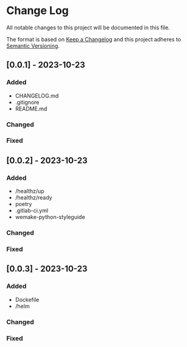
# Change Log
All notable changes to this project will be documented in this file.
 
The format is based on [Keep a Changelog](http://keepachangelog.com/)
and this project adheres to [Semantic Versioning](http://semver.org/).
 
## [0.0.1] - 2023-10-23
 
 
### Added
- CHANGELOG.md
- .gitignore
- README.md
 
### Changed
 
### Fixed
 
## [0.0.2] - 2023-10-23
 
 
### Added
- /healthz/up
- /healthz/ready
- poetry
- .gitlab-ci.yml
- wemake-python-styleguide
 
### Changed
 
### Fixed
 
## [0.0.3] - 2023-10-23
 
 
### Added
- Dockefile
- /helm
 
### Changed
 
### Fixed